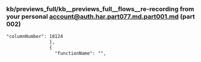 ### kb/previews_full/kb__previews_full__flows__re-recording from your personal account@auth.har.part077.md.part001.md (part 002)

```md
"columnNumber": 18124
                },
                {
                  "functionName": "",
         
```

```
